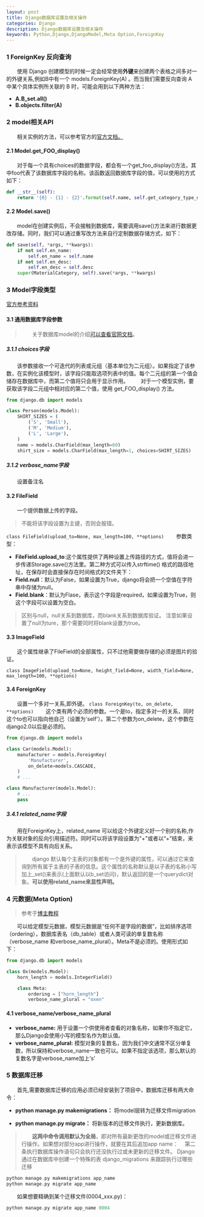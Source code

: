 ```yaml
---
layout: post
title: Django数据库设置及相关操作
categories: Django
description: Django数据库设置及相关操作
keywords: Python,Django,DjangoModel,Meta Option,ForeignKey 
---
```


### 1 ForeignKey 反向查询
&emsp;&emsp;使用 Django 创建模型的时候一定会经常使用**外键**来创建两个表格之间多对一的外键关系,例如B中有一个 models.ForeignKey(A) 。而当我们需要反向查询 A 中某个具体实例所关联的 B 时，可能会用到以下两种方法：
* **A.B_set.all()**
* **B.objects.filter(A)**


### 2 model相关API
&emsp;&emsp;相关实例的方法，可以参考官方的[官方文档。](https://docs.djangoproject.com/zh-hans/2.1/ref/models/instances/)
#### 2.1 Model.get_FOO_display()
&emsp;&emsp;对于每一个具有choices的数据字段，都会有一个get_foo_display()方法，其中foo代表了该数据库字段的名称。该函数返回数据库字段的值，可以使用的方式如下：
```python
def __str__(self):
    return '{0} - {1} - {2}'.format(self.name, self.get_category_type_display(),                    self.get_category_level_display())
```
#### 2.2 Model.save()
&emsp;&emsp;model在创建实例后，不会接触到数据库，需要调用save()方法来进行数据更改存储。同时，我们可以通过重写改方法来自行定制数据存储方式，如下：
```python
def save(self, *args, **kwargs):
    if not self.en_name:
        self.en_name = self.name
    if not self.en_desc:
        self.en_desc = self.desc
    super(MaterialCategory, self).save(*args, **kwargs)
```

### 3 Model字段类型
[官方参考资料](https://docs.djangoproject.com/zh-hans/2.1/ref/models/fields/)

#### 3.1 通用数据库字段参数
>&emsp;&emsp;关于数据库model的介绍[可以查看官网文档](https://docs.djangoproject.com/zh-hans/2.1/topics/db/models/)。
##### 3.1.1 choices字段
&emsp;&emsp;该参数接收一个可迭代的列表或元组（基本单位为二元组）。如果指定了该参数，在实例化该模型时，该字段只能取选项列表中的值。每个二元组的第一个值会储存在数据库中，而第二个值将只会用于显示作用。
&emsp;&emsp;对于一个模型实例，要获取该字段二元组中相对应的第二个值，使用 get_FOO_display() 方法。
```python
from django.db import models

class Person(models.Model):
    SHIRT_SIZES = (
        ('S', 'Small'),
        ('M', 'Medium'),
        ('L', 'Large'),
    )
    name = models.CharField(max_length=60)
    shirt_size = models.CharField(max_length=1, choices=SHIRT_SIZES)
```

##### 3.1.2 verbose_name字段
&emsp;&emsp;设置备注名


#### 3.2 FileField
&emsp;&emsp;一个提供数据上传的字段。
> 不能将该字段设置为主键，否则会报错。

`class FileField(upload_to=None, max_length=100, **options)`
&emsp;&emsp;参数类型：

* **FileField.upload_to**:这个属性提供了两种设置上传路径的方式，值将会进一步传递Storage.save()方法里。第二种方式可以传入strftime() 格式的路径地址，在保存时会直接保存在时间格式的文件夹下：
* **Field.null**：默认为False，如果设置为True，django将会把一个空值在字符串中存储为null。
* **Field.blank**：默认为Flase，表示这个字段是required，如果设置为True，则这个字段可以设置为空白。
> 区别与null，null关系到数据库，而blank关系到数据库验证。
> 注意如果设置了null为ture，那个需要同时将blank设置为true。


#### 3.3 ImageField
&emsp;&emsp;这个属性继承了FileField的全部属性，只不过他需要做存储的必须是图片的验证。

`class ImageField(upload_to=None, height_field=None, width_field=None, max_length=100, **options)`

#### 3.4 ForeignKey
&emsp;&emsp;设置一个多对一关系,即外键。
`class ForeignKey(to, on_delete, **options)`
&emsp;&emsp;这个类有两个必须的参数。一个是to，指定多对一的关系，同时这个to也可以指向他自己（设置为'self'）。第二个参数为on_delete，这个参数在django2.0以后是必须的。
```python
from django.db import models

class Car(models.Model):
    manufacturer = models.ForeignKey(
        'Manufacturer',
        on_delete=models.CASCADE,
    )
    # ...

class Manufacturer(models.Model):
    # ...
    pass
```
##### 3.4.1 related_name字段
&emsp;&emsp;用在ForeignKey上，related_name 可以给这个外键定义好一个别的名称,作为关联对象的反向引用描述符。同时可以将该字段设置为"+"或者以“+”结束，来表示该模型不具有向后关系。
>&emsp;&emsp;django 默认每个主表的对象都有一个是外键的属性，可以通过它来查询到所有属于主表的子表的信息。这个属性的名称默认是以子表的名称小写加上_set()来表示(上面默认以b_set访问)，默认返回的是一个querydict对象。**可以使用relatd_name来显性声明。**

### 4 元数据(Meta Option)
>参考于[博主教程](http://www.liujiangblog.com/course/django/99)

&emsp;&emsp;可以给定模型元数据，模型元数据是“任何不是字段的数据”，比如排序选项（ordering），数据库表名（db_table）或者人类可读的单复数名称（verbose_name 和verbose_name_plural）。Meta不是必须的。使用形式如下：
```python
from django.db import models

class Ox(models.Model):
    horn_length = models.IntegerField()

    class Meta:
        ordering = ["horn_length"]
        verbose_name_plural = "oxen"
```
#### 4.1 verbose_name/verbose_name_plural
* **verbose_name:** 用于设置一个供使用者查看的对象名称，如果你不指定它，那么Django会使用小写的模型名作为默认值。
*  **verbose_name_plural:**  模型对象的复数名，因为我们中文通常不区分单复数，所以保持和verbose_name一致也可以。如果不指定该选项，那么默认的复数名字是verbose_name加上‘s’


### 5 数据库迁移
&emsp;&emsp;首先,需要数据库迁移的应用必须已经安装到了项目中，数据库迁移有两大命令：

* **python manage.py makemigrations：**  将model层转为迁移文件migration

* **python manage.py migrate：** 将新版本的迁移文件执行，更新数据库。

>&emsp;&emsp;**这两中命令调用默认为全局**，即对所有最新更改的model或迁移文件进行操作。如果想对部分app进行操作，就要在其后追加app name：
> 第二条执行数据库操作语句只会执行还没执行过或未更新的迁移文件。 Django 通过在数据库中创建一个特殊的表 django_migrations 来跟踪执行过哪些迁移

```c
python manage.py makemigrations app_name
python manage.py migrate app_name
```
&emsp;&emsp;如果想要精确到某个迁移文件(0004_xxx.py)：
```c
python manage.py migrate app_name 0004
```